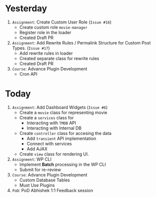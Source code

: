 # Yesterday
1. `Assignment`: Create Custom User Role (`Issue #16`)
    - Create custom role `movie-manager`
    - Register role in the loader
    - Created Draft PR
2. `Assignment`: Add Rewrite Rules / Permalink Structure for Custom Post Types. (`Issue #17`)
    - Add rewrite rules in loader
    - Created separate class for rewrite rules
    - Created Draft PR
3. `Course`: Advance Plugin Development
    - Cron API

# Today
1. `Assignment`: Add Dashboard Widgets (`Issue #6`)
    - Create a `movie` class for representing movie
    - Create a `services` class for 
        - Interacting with `TMDB` API
        - Interacting with Internal DB
    - Create `controller` class for accesing the data
        - Add `transient` API implementation
        - Connect with services
        - Add AJAX
    - Create `view` class for rendering UI.
2. `Assignment`: WP CLI
    - Implement **Batch** processing in the WP CLI
    - Submit for re-review
3. `Course`: Advance Plugin Development
    - Custom Database Tables
    - Must Use Plugins
4. `PoD`: PoD Abhishek 1:1 Feedback session